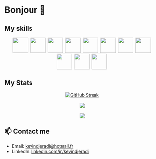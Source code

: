 # Bonjour 👋

## My skills
<p align="center">
  <a href="https://flutter.dev" target="_blank" style="text-decoration: none; display: inline-block;">
    <img align="left" src="https://web-strapi.mrmilu.com/uploads/flutter_logo_470e9f7491.png" height="50" style="display: block;"/>
  </a>
  <a href="https://vuejs.org" target="_blank" style="text-decoration: none; display: inline-block;">
    <img align="left" src="https://upload.wikimedia.org/wikipedia/commons/thumb/9/95/Vue.js_Logo_2.svg/2367px-Vue.js_Logo_2.svg.png" height="50" style="display: block;"/>
  </a>
  <a href="https://laravel.com" target="_blank" style="text-decoration: none; display: inline-block;">
    <img align="left" src="https://upload.wikimedia.org/wikipedia/commons/thumb/9/9a/Laravel.svg/1200px-Laravel.svg.png" height="50" style="display: block;"/>
  </a>
  <a href="https://kotlinlang.org" target="_blank" style="text-decoration: none; display: inline-block;">
    <img align="left" src="https://upload.wikimedia.org/wikipedia/commons/thumb/0/06/Kotlin_Icon.svg/2048px-Kotlin_Icon.svg.png" height="50" style="display: block;"/>
  </a>
  <a href="https://www.php.net" target="_blank" style="text-decoration: none; display: inline-block;">
    <img align="left" src="https://upload.wikimedia.org/wikipedia/commons/thumb/2/27/PHP-logo.svg/2560px-PHP-logo.svg.png" height="50" style="display: block;"/>
  </a>
  <a href="https://nodejs.org" target="_blank" style="text-decoration: none; display: inline-block;">
    <img align="left" src="https://upload.wikimedia.org/wikipedia/commons/thumb/d/d9/Node.js_logo.svg/langfr-2560px-Node.js_logo.svg.png" height="50" style="display: block;"/>
  </a>
  <a href="https://reactjs.org" target="_blank" style="text-decoration: none; display: inline-block;">
    <img align="left" src="https://upload.wikimedia.org/wikipedia/commons/thumb/a/a7/React-icon.svg/1280px-React-icon.svg.png" height="50" style="display: block;"/>
  </a>
  <a href="https://www.javascript.com" target="_blank" style="text-decoration: none; display: inline-block;">
    <img align="left" src="https://upload.wikimedia.org/wikipedia/commons/thumb/6/6a/JavaScript-logo.png/600px-JavaScript-logo.png" height="50" style="display: block;"/>
  </a>
  <a href="https://www.mongodb.com" target="_blank" style="text-decoration: none; display: inline-block;">
    <img align="left" src="https://webassets.mongodb.com/_com_assets/cms/mongodb-logo-rgb-j6w271g1xn.jpg" height="50" style="display: block;"/>
  </a>
  <a href="https://html.com" target="_blank" style="text-decoration: none; display: inline-block;">
    <img align="left" src="https://upload.wikimedia.org/wikipedia/commons/thumb/6/61/HTML5_logo_and_wordmark.svg/1280px-HTML5_logo_and_wordmark.svg.png" height="50" style="display: block;"/>
  </a>
  <a href="https://www.w3.org/Style/CSS/Overview.en.html" target="_blank" style="text-decoration: none; display: inline-block;">
    <img align="left" src="https://upload.wikimedia.org/wikipedia/commons/thumb/d/d5/CSS3_logo_and_wordmark.svg/800px-CSS3_logo_and_wordmark.svg.png" height="50" style="display: block;"/>
  </a>
</p>

## My Stats

<div align="center">
  <a href="https://git.io/streak-stats"><img src="https://streak-stats.demolab.com?user=kevindjeradi&theme=radical&border_radius=10&date_format=j%20M%5B%20Y%5D" alt="GitHub Streak" /></a>
</div>
<br/>
<div align="center">
  <a href="https://github.com/anuraghazra/github-readme-stats">
    <img src="https://github-readme-stats.vercel.app/api?username=kevindjeradi&show_icons=true&count_private=true&include_all_commits=true&hide_rank=false&hide=prs,issues,contribs&theme=radical&custom_title=Kevin%20Hamza%27s%20commits%20for%20the%20last%20year&rank_icon=github" />
  </a>
</div>
<br/>
<div align="center">
  <a href="https://github.com/anuraghazra/convoychat">
    <img src="https://github-readme-stats.vercel.app/api/top-langs/?username=kevindjeradi&langs_count=7&layout=donut-vertical&theme=radical&custom_title=Kevin%20Hamza%27s%20langages&card_width=320" />
  </a>
</div>

## 📫 Contact me

- Email: [kevindjeradi@hotmail.fr](mailto:kevindjeradi@hotmail.fr)
- LinkedIn: [linkedin.com/in/kevindjeradi](https://fr.linkedin.com/in/kevin-djeradi-012067105)

<!--
**kevindjeradi/kevindjeradi** is a ✨ _special_ ✨ repository because its `README.md` (this file) appears on your GitHub profile.

Here are some ideas to get you started:

- 🔭 I’m currently working on ...
- 🌱 I’m currently learning ...
- 👯 I’m looking to collaborate on ...
- 🤔 I’m looking for help with ...
- 💬 Ask me about ...
- 📫 How to reach me: ...
- 😄 Pronouns: ...
- ⚡ Fun fact: ...
-->

